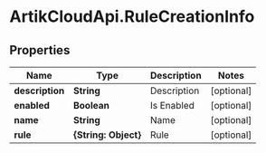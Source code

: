 # ArtikCloudApi.RuleCreationInfo

## Properties
Name | Type | Description | Notes
------------ | ------------- | ------------- | -------------
**description** | **String** | Description | [optional] 
**enabled** | **Boolean** | Is Enabled | [optional] 
**name** | **String** | Name | [optional] 
**rule** | **{String: Object}** | Rule | [optional] 


